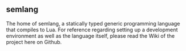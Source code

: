 ## semlang
The home of semlang, a statically typed generic programming language that compiles to Lua. For reference regarding setting up a development environment as well as the language itself, please read the Wiki of the project here on Github.
